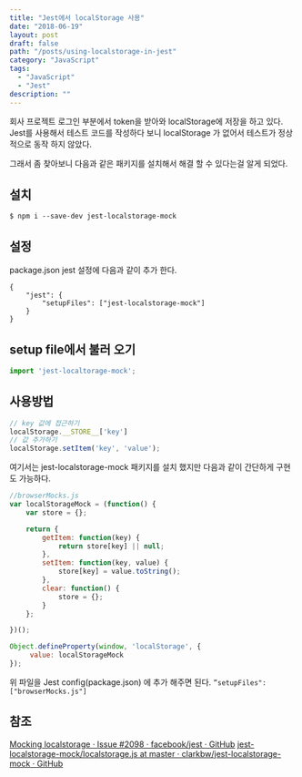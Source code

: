 ```yaml
---
title: "Jest에서 localStorage 사용"
date: "2018-06-19"
layout: post
draft: false
path: "/posts/using-localstorage-in-jest"
category: "JavaScript"
tags: 
  - "JavaScript"
  - "Jest"
description: ""  
---
```


회사 프로젝트 로그인 부분에서 token을 받아와 localStorage에 저장을 하고 있다. Jest를 사용해서 테스트 코드를 작성하다 보니
localStorage 가 없어서 테스트가 정상적으로 동작 하지 않았다.

그래서 좀 찾아보니 다음과 같은 패키지를 설치해서 해결 할 수 있다는걸 알게 되었다.

## 설치
```
$ npm i --save-dev jest-localstorage-mock
```

## 설정
package.json jest 설정에 다음과 같이 추가 한다.
```
{
	"jest": {
		"setupFiles": ["jest-localstorage-mock"]
	}
}
```

## setup file에서 불러 오기
``` setup.js
import 'jest-localtorage-mock';
```

## 사용방법
``` js
// key 값에 접근하기
localStorage.__STORE__['key']
// 값 추가하기
localStorage.setItem('key', 'value');
```

여기서는 jest-localstorage-mock 패키지를 설치 했지만 다음과 같이 간단하게 구현도 가능하다.

``` js
//browserMocks.js
var localStorageMock = (function() {
    var store = {};

    return {
        getItem: function(key) {
            return store[key] || null;
        },
        setItem: function(key, value) {
            store[key] = value.toString();
        },
        clear: function() {
            store = {};
        }
    };

})();

Object.defineProperty(window, 'localStorage', {
     value: localStorageMock
});
```

위 파일을 Jest config(package.json) 에 추가 해주면 된다. `”setupFiles": ["browserMocks.js"]`

## 참조
[Mocking localstorage  · Issue #2098 · facebook/jest · GitHub](https://github.com/facebook/jest/issues/2098)
[jest-localstorage-mock/localstorage.js at master · clarkbw/jest-localstorage-mock · GitHub](https://github.com/clarkbw/jest-localstorage-mock/blob/master/src/localstorage.js)
